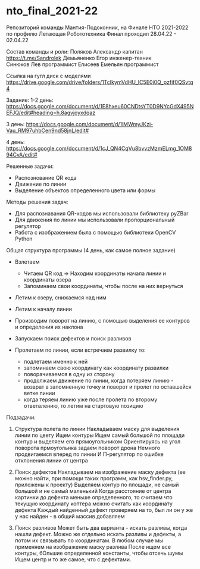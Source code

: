 # nto_final_2021-22

Репозиторий команды Мантия-Подоконник, на Финале НТО 2021-2022 по профилю Летающая Робототехника
Финал проходил 28.04.22 - 02.04.22

Состав команды и роли:
Поляков Александр     капитан         https://t.me/Sandrolek
Демьяненко Егор       инженер-техник  
Синюков Лев           программист
Елисеев Емельян       программист

Ссылка на гугл диск с моделями https://drive.google.com/drive/folders/1TcIkymVdHU_IC5E0i0Q_pzfif0QSvtq4

Задание:
1-2 день:
https://docs.google.com/document/d/1E8hxeu60CNDtsYT0D9NYcGdX495NEFJQ/edit#heading=h.8agvjoyxdqaz

3 день:
https://docs.google.com/document/d/1lMWmyJKzi-Vau_RM97uhbCen9nd58jnL/edit#

4 день:
https://docs.google.com/document/d/1cJ_QN4CqVu8bvvzMzmELmg_1OM894CvA/edit#

Решенные задачи:
  - Распознование QR кода
  - Движение по линии
  - Выделение объектов определенного цвета или формы

Методы решения задач:
  - Для распознавания QR-кодов мы использовали библиотеку pyZBar
  - Для движения по линии мы использовали пропорциональный регулятор
  - Работа с изображением была с помощью библиотеки OpenCV Python

Общая структура программы (4 день, как самое полное задание)
  - Взлетаем
    - Читаем QR код => Находим координаты начала линии и координаты озера
    - Запоминаем свои координаты, чтобы после на них вернуться
  - Летим к озеру, снижаемся над ним
  - Летим к началу линии
  - Производим поворот на линию, с помощью выделения ее контуров и определения их наклона
  
  - Запускаем поиск дефектов и поиск разливов
  
  - Пролетаем по линии, если встречаем развилку то:
    - подлетаем именно к ней
    - запоминаем свою координату как координату развилки
    - поворачиваемся в одну из сторону
    - продолжаем движение по линии, когда потеряем линию - возврат в запомненную точку и поворот и пролет по оставшейся ветке линии
    - когда теряем линию уже после пролета по второму ответвлению, то летим на стартовую позицию

Подзадачи:

1) Структура полета по линии
  Накладываем маску для выделения линии по цвету
  Ищем контуры
  Ищем самый большой по площади контур и выделяем его прямоугольником
  Ориентируясь на угол поворота прмоугольнка задаем поворот дрона
  Немного продвигаемся вперед по линии
  И П-регулятор по ошибке отклонения линии от центра

2) Поиск дефектов
  Накладываем на изображение маску дефекта (ее можно найти, при помощи таких программ, как hsv_finder.py, приложены к проекту)
  Выделяем контур по площади, не самый большой и не самый маленький
  Когда расстояние от центра картинки до дефекта меньше определенного, то считаем что текущую координату коптера можно считать как координату дефекта
  Каждый найденный дефект проверяем на то, был ли он у же у нас найден - в общий массив добавляем

3) Поиск разливов
  Может быть два варианта - искать разливы, когда нашли дефект. Можно же отдельно искать разливы и дефекты, а потом их связывать по координатам.
  В любом случае мы применяем на изображение маску разлива
  После ищем все контуры, бОльшие определенной константы, чтобы отсечь шумы
  Ищем центр и то же самое, что с дефектами.
  
